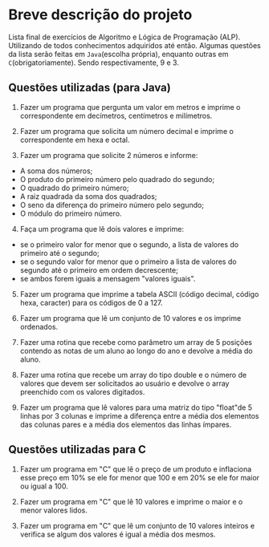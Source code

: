# Breve descrição do projeto
Lista final de exercícios de Algoritmo e Lógica de Programação (ALP). Utilizando de todos conhecimentos adquiridos até então. Algumas questões da lista serão feitas em `Java`(escolha própria), enquanto outras em `C`(obrigatoriamente). Sendo respectivamente, 9 e 3.

## Questões utilizadas (para Java)
1. Fazer um programa que pergunta um valor em metros e imprime o
correspondente em decímetros, centímetros e milímetros.

2. Fazer um programa que solicita um número decimal e imprime o
correspondente em hexa e octal.

3. Fazer um programa que solicite 2 números e informe:
+ A soma dos números;
+ O produto do primeiro número pelo quadrado do segundo;
+ O quadrado do primeiro número;
+ A raiz quadrada da soma dos quadrados;
+ O seno da diferença do primeiro número pelo segundo;
+ O módulo do primeiro número.

4. Faça um programa que lê dois valores e imprime:
+ se o primeiro valor for menor que o segundo, a lista de valores do primeiro até o segundo;
+ se o segundo valor for menor que o primeiro a lista de valores do segundo até o primeiro em ordem decrescente;
+ se ambos forem iguais a mensagem "valores iguais".

5. Fazer um programa que imprime a tabela ASCII (código decimal, código hexa, caracter) para os códigos de 0 a 127.

6. Fazer um programa que lê um conjunto de 10 valores e os imprime ordenados.

7. Fazer uma rotina que recebe como parâmetro um array de 5 posições contendo
as notas de um aluno ao longo do ano e devolve a média do aluno.

8. Fazer uma rotina que recebe um array do tipo double e o número de valores que devem ser solicitados ao usuário e devolve o array preenchido com os valores digitados.

9. Fazer um programa que lê valores para uma matriz do tipo "float"de 5 linhas por 3 colunas e imprime a diferença entre a média dos elementos das colunas pares e a média dos elementos das linhas ímpares.

##  Questões utilizadas para C
1. Fazer um programa em "C" que lê o preço de um produto e inflaciona esse preço em 10% se ele for menor que 100 e em 20% se ele for maior ou igual a 100.


2. Fazer um programa em "C" que lê 10 valores e imprime o maior e o menor
valores lidos.


3.  Fazer um programa em "C" que lê um conjunto de 10 valores inteiros e verifica
se algum dos valores é igual a média dos mesmos.
